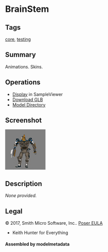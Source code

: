 # BrainStem

## Tags

[core](../../Models-core.md), [testing](../../Models-testing.md)

## Summary

Animations. Skins.

## Operations

* [Display](https://github.khronos.org/glTF-Sample-Viewer-Release/?model=https://raw.GithubUserContent.com/KhronosGroup/glTF-Sample-Assets/main/./Models/BrainStem/glTF-Binary/BrainStem.glb) in SampleViewer
* [Download GLB](https://raw.GithubUserContent.com/KhronosGroup/glTF-Sample-Assets/main/./Models/BrainStem/glTF-Binary/BrainStem.glb)
* [Model Directory](./)

## Screenshot

![screenshot](screenshot/screenshot.gif)

## Description

_None provided._

## Legal

&copy; 2017, Smith Micro Software, Inc.. [Poser EULA](https://archive.org/stream/poser-pro-2014-reference-manual/Poser_Pro_2014_reference_manual_djvu.txt)

 - Keith Hunter for Everything

#### Assembled by modelmetadata